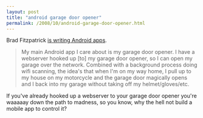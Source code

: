 ```yaml
---
layout: post
title: "android garage door opener"
permalink: /2008/10/android-garage-door-opener.html
---
```


<p>Brad Fitzpatrick <a href="http://brad.livejournal.com/2394220.html">is writing Android apps</a>.</p>

<blockquote>
  <p>My main Android app I care about is my garage door opener. I have a webserver hooked up [to] my garage door opener, so I can open my garage over the network. Combined with a background process doing wifi scanning, the idea's that when I'm on my way home, I pull up to my house on my motorcycle and the garage door magically opens and I back into my garage without taking off my helmet/gloves/etc.</p>
</blockquote>

<p>If you've already hooked up a webserver to your garage door opener you're waaaaay down the path to madness, so you know, why the hell not build a mobile app to control it?</p>



